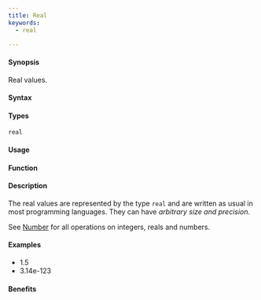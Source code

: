 ```yaml
---
title: Real
keywords:
  - real

---
```


#### Synopsis

Real values.

#### Syntax

#### Types

`real`

#### Usage

#### Function

#### Description

The real values are represented by the type `real` and are written as usual in most programming languages.
They can have _arbitrary size and precision_.

See [Number](/docs//Rascal/Expressions/Values/Number) for all operations on integers, reals and numbers.

#### Examples

*  1.5
*  3.14e-123

#### Benefits



